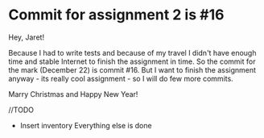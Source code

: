 <h1>Commit for assignment 2 is #16</h1>
<p>Hey, Jaret!</p>
<p>Because I had to write tests and because of my travel I didn't have enough 
time and stable Internet to finish the assignment in time. So the commit for the mark 
(December 22) is commit #16. But I want to finish the 
assignment anyway - its really cool assignment - so I will do few more commits.

Marry Christmas and Happy New Year!

//TODO
- Insert inventory
Everything else is done
</p>